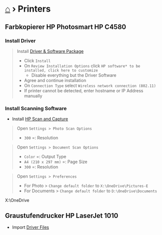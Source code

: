 # [⌂](README.md) › **Printers**

## Farbkopierer **HP Photosmart HP C4580**

### Install Driver
> Install [Driver & Software Package](https://1drv.ms/u/s!AiuslRJoLisdmaMXxu7Ku7X8dCxOAQ?e=U06iUV)
> - Click `Install`
> - On `Review Installation Options` click `HP software* to be installed, click here to customize`
>     - Disable everything but the Driver Software
> - Agree and continue installation
> - On `Connection Type` select `Wireless network connection (802.11)`
> - If printer cannot be detected, enter hostname or IP Address manually

### Install Scanning Software
- Install [HP Scan and Capture](https://www.microsoft.com/en-us/p/hp-scan-and-capture/9wzdncrfhwl0)
> Open `Settings > Photo Scan Options`
> - `300` =: Resolution

> Open `Settings > Document Scan Options`
> - `Color` =: Output Type
> - `A4 (210 x 297 mm)` =: Page Size
> - `300` =: Resolution

> Open `Settings > Preferences`
> - For Photo > `Change default folder` to `X:\OneDrive\Pictures-E`
> - For Documents > `Change default folder` to `D:\OneDrive\Documents`

X:\OneDrive

## Graustufendrucker **HP LaserJet 1010**
- Import [Driver Files](https://1drv.ms/u/s!AiuslRJoLisdmaMW_KjKPYwh4cilkw?e=KrRZrJ)